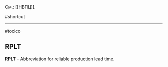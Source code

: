 См.: [[НВПЦ]].

#shortcut




<hr/>

#tocico

## RPLT

<b>RPLT</b> -  Abbreviation for reliable production lead time.
 


